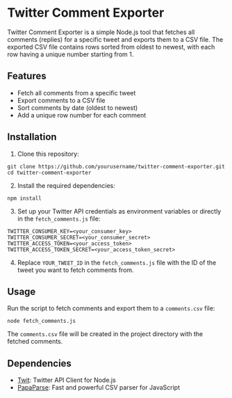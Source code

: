 # Twitter Comment Exporter

Twitter Comment Exporter is a simple Node.js tool that fetches all comments (replies) for a specific tweet and exports them to a CSV file. The exported CSV file contains rows sorted from oldest to newest, with each row having a unique number starting from 1.

## Features

- Fetch all comments from a specific tweet
- Export comments to a CSV file
- Sort comments by date (oldest to newest)
- Add a unique row number for each comment

## Installation

1. Clone this repository:

```
git clone https://github.com/yourusername/twitter-comment-exporter.git
cd twitter-comment-exporter
```

2. Install the required dependencies:

```
npm install
```

3. Set up your Twitter API credentials as environment variables or directly in the `fetch_comments.js` file:

```
TWITTER_CONSUMER_KEY=<your_consumer_key>
TWITTER_CONSUMER_SECRET=<your_consumer_secret>
TWITTER_ACCESS_TOKEN=<your_access_token>
TWITTER_ACCESS_TOKEN_SECRET=<your_access_token_secret>
```

4. Replace `YOUR_TWEET_ID` in the `fetch_comments.js` file with the ID of the tweet you want to fetch comments from.

## Usage

Run the script to fetch comments and export them to a `comments.csv` file:

```
node fetch_comments.js
```

The `comments.csv` file will be created in the project directory with the fetched comments.

## Dependencies

- [Twit](https://www.npmjs.com/package/twit): Twitter API Client for Node.js
- [PapaParse](https://www.npmjs.com/package/papaparse): Fast and powerful CSV parser for JavaScript
